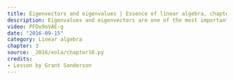 ```yaml
---
title: Eigenvectors and eigenvalues | Essence of linear algebra, chapter 14
description: Eigenvalues and eigenvectors are one of the most important ideas in linear algebra, but what on earth are they?
video: PFDu9oVAE-g
date: "2016-09-15"
category: Linear algebra
chapter: 3
source: _2016/eola/chapter10.py
credits:
- Lesson by Grant Sanderson
---
```

